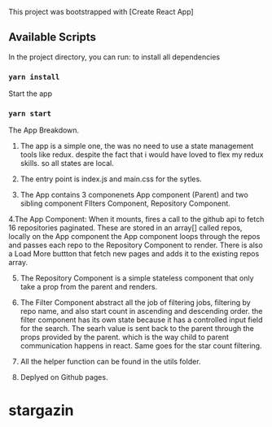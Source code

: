 This project was bootstrapped with [Create React App]

## Available Scripts

In the project directory, you can run: to install all dependencies

### `yarn install`


Start the app 

### `yarn start`


The App Breakdown.

1. The app is a simple one, the was no need to use a state management tools like redux. despite the fact that i would have loved to flex my redux skills. so all states are local.

2. The entry point is index.js and main.css for the sytles.

3. The App contains 3 componenets App component (Parent) and two sibling component FIlters Component, Repository Component.

4.The App Component: When it mounts, fires a call to the github api to fetch 16 repositories paginated. These are stored in an array[] called repos, locally on the App component 
  the App component loops through the repos and passes each repo to the Repository Component to render. 
  There is also a Load More buttton that fetch new pages and adds it to the existing repos array.

5. The Repository Component is a simple stateless component that only take a prop from the parent and renders.

6. The Filter Component abstract all the job of filtering jobs, filtering by repo name, and also start count in ascending and descending order.
   the filter component has its own state because it has a controlled input field for the search. The searh value is sent back to the parent through the props provided by the parent.
   which is the way child to parent communication happens in react. Same goes for the star count filtering.

7. All the helper function can be found in the utils folder.  

8. Deplyed on Github pages.



# stargazin
